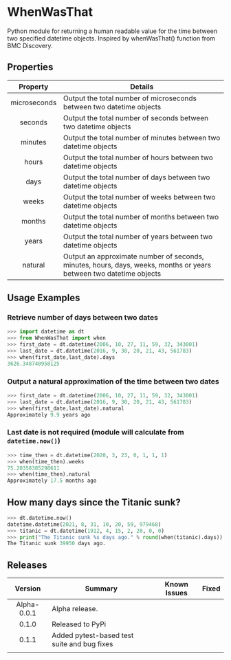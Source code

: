 # WhenWasThat

Python module for returning a human readable value for the time between two specified datetime objects. Inspired by whenWasThat() function from BMC Discovery.

## Properties

| Property     | Details                                                              |
| :----------: | -------------------------------------------------------------------- |
| microseconds | Output the total number of microseconds between two datetime objects |
| seconds      | Output the total number of seconds between two datetime objects      |
| minutes      | Output the total number of minutes between two datetime objects      |
| hours        | Output the total number of hours between two datetime objects        |
| days         | Output the total number of days between two datetime objects         |
| weeks        | Output the total number of weeks between two datetime objects        |
| months       | Output the total number of months between two datetime objects       |
| years        | Output the total number of years between two datetime objects        |
| natural      | Output an approximate number of seconds, minutes, hours, days, weeks, months or years between two datetime objects |

## Usage Examples

### Retrieve number of days between two dates

```python
>>> import datetime as dt
>>> from WhenWasThat import when
>>> first_date = dt.datetime(2006, 10, 27, 11, 59, 32, 343001)
>>> last_date = dt.datetime(2016, 9, 30, 20, 21, 43, 561783)
>>> when(first_date,last_date).days
3626.348740958125
```

### Output a natural approximation of the time between two dates

```python
>>> first_date = dt.datetime(2006, 10, 27, 11, 59, 32, 343001)
>>> last_date = dt.datetime(2016, 9, 30, 20, 21, 43, 561783)
>>> when(first_date,last_date).natural
Approximately 9.9 years ago
```

### Last date is not required (module will calculate from `datetime.now()`)

```python
>>> time_then = dt.datetime(2020, 3, 23, 0, 1, 1, 1)
>>> when(time_then).weeks
75.20358385298611
>>> when(time_then).natural
Approximately 17.5 months ago
```

## How many days since the Titanic sunk?

```python
>>> dt.datetime.now()
datetime.datetime(2021, 8, 31, 10, 20, 59, 979468)
>>> titanic = dt.datetime(1912, 4, 15, 2, 20, 0, 0)
>>> print("The Titanic sunk %s days ago." % round(when(titanic).days))
The Titanic sunk 39950 days ago.
```

## Releases

| Version     | Summary                                                | Known Issues          | Fixed                          |
| :---------: | ------------------------------------------------------ | --------------------- | ------------------------------ |
| Alpha-0.0.1 | Alpha release.                                         |                       |                                |
| 0.1.0       | Released to PyPi                                       |                       |                                |
| 0.1.1       | Added pytest-based test suite and bug fixes            |
              |                                |
